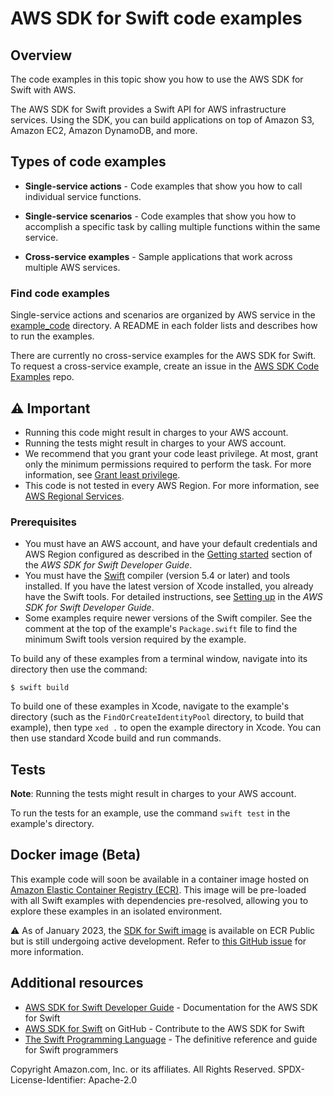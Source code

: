 # AWS SDK for Swift code examples

## Overview

The code examples in this topic show you how to use the AWS SDK for Swift with AWS.

The AWS SDK for Swift provides a Swift API for AWS infrastructure services. Using the SDK, you can build applications on top of Amazon S3, Amazon EC2, Amazon DynamoDB, and more.

## Types of code examples

- **Single-service actions** - Code examples that show you how to call individual service functions.

- **Single-service scenarios** - Code examples that show you how to accomplish a specific task by calling multiple functions within the same service.

- **Cross-service examples** - Sample applications that work across multiple AWS services.

### Find code examples

Single-service actions and scenarios are organized by AWS service in the
[example_code](https://github.com/awsdocs/aws-doc-sdk-examples/tree/main/swift/example_code/)
directory. A README in each folder lists and describes how to run the examples.

There are currently no cross-service examples for the AWS SDK for Swift. To request a cross-service example, create an issue in the [AWS SDK Code Examples](https://github.com/awsdocs/aws-doc-sdk-examples/) repo.

## ⚠️ Important

- Running this code might result in charges to your AWS account.
- Running the tests might result in charges to your AWS account.
- We recommend that you grant your code least privilege. At most, grant only the minimum permissions required to perform the task. For more information, see [Grant least privilege](https://docs.aws.amazon.com/IAM/latest/UserGuide/best-practices.html#grant-least-privilege).
- This code is not tested in every AWS Region. For more information, see [AWS Regional Services](https://aws.amazon.com/about-aws/global-infrastructure/regional-product-services).

### Prerequisites

- You must have an AWS account, and have your default credentials and AWS Region configured as described in the [Getting started](https://docs.aws.amazon.com/sdk-for-swift/latest/developer-guide/getting-started.html) section of the _AWS SDK for Swift Developer Guide_.
- You must have the [Swift](https://www.swift.org/) compiler (version 5.4 or later) and tools installed. If you have the latest version of Xcode installed, you already have the Swift tools. For detailed instructions, see [Setting up](https://docs.aws.amazon.com/sdk-for-swift/latest/developer-guide/setting-up.html) in the _AWS SDK for Swift Developer Guide_.
- Some examples require newer versions of the Swift compiler. See the comment at the top of the example's `Package.swift` file to find the minimum Swift tools version required by the example.

To build any of these examples from a terminal window, navigate into its directory then use the command:

    $ swift build

To build one of these examples in Xcode, navigate to the example's directory
(such as the `FindOrCreateIdentityPool` directory, to build that example), then
type `xed .` to open the example directory in Xcode. You can then use standard
Xcode build and run commands.

## Tests

**Note**: Running the tests might result in charges to your AWS account.

To run the tests for an example, use the command `swift test` in the example's directory.

## Docker image (Beta)

This example code will soon be available in a container image
hosted on [Amazon Elastic Container Registry (ECR)](https://docs.aws.amazon.com/AmazonECR/latest/userguide/what-is-ecr.html). This image will be pre-loaded
with all Swift examples with dependencies pre-resolved, allowing you to explore
these examples in an isolated environment.

⚠️ As of January 2023, the [SDK for Swift image](https://gallery.ecr.aws/b4v4v1s0/swift) is available on ECR Public but is still
undergoing active development. Refer to
[this GitHub issue](https://github.com/awsdocs/aws-doc-sdk-examples/issues/4132)
for more information.

## Additional resources

- [AWS SDK for Swift Developer Guide](https://docs.aws.amazon.com/sdk-for-swift/latest/developer-guide) - Documentation for the AWS SDK for Swift
- [AWS SDK for Swift](https://github.com/awslabs/aws-sdk-swift) on GitHub - Contribute to the AWS SDK for Swift
- [The Swift Programming Language](https://docs.swift.org/swift-book) - The definitive reference and guide for Swift programmers

Copyright Amazon.com, Inc. or its affiliates. All Rights Reserved. SPDX-License-Identifier: Apache-2.0
